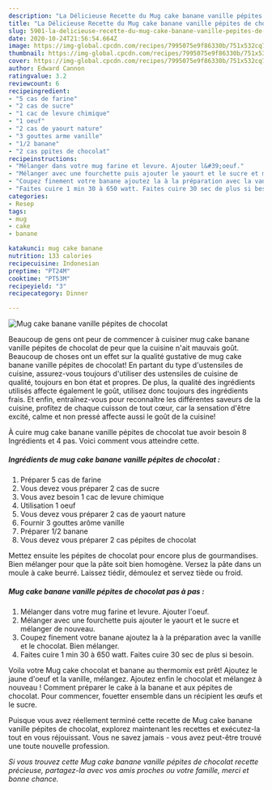 ```yaml
---
description: "La Délicieuse Recette du Mug cake banane vanille pépites de chocolat"
title: "La Délicieuse Recette du Mug cake banane vanille pépites de chocolat"
slug: 5901-la-delicieuse-recette-du-mug-cake-banane-vanille-pepites-de-chocolat
date: 2020-10-24T21:56:54.664Z
image: https://img-global.cpcdn.com/recipes/7995075e9f86330b/751x532cq70/mug-cake-banane-vanille-pepites-de-chocolat-photo-principale-de-la-recette.jpg
thumbnail: https://img-global.cpcdn.com/recipes/7995075e9f86330b/751x532cq70/mug-cake-banane-vanille-pepites-de-chocolat-photo-principale-de-la-recette.jpg
cover: https://img-global.cpcdn.com/recipes/7995075e9f86330b/751x532cq70/mug-cake-banane-vanille-pepites-de-chocolat-photo-principale-de-la-recette.jpg
author: Edward Cannon
ratingvalue: 3.2
reviewcount: 6
recipeingredient:
- "5 cas de farine"
- "2 cas de sucre"
- "1 cac de levure chimique"
- "1 oeuf"
- "2 cas de yaourt nature"
- "3 gouttes arme vanille"
- "1/2 banane"
- "2 cas ppites de chocolat"
recipeinstructions:
- "Mélanger dans votre mug farine et levure. Ajouter l&#39;oeuf."
- "Mélanger avec une fourchette puis ajouter le yaourt et le sucre et mélanger de nouveau."
- "Coupez finement votre banane ajoutez la à la préparation avec la vanille et le chocolat. Bien mélanger."
- "Faites cuire 1 min 30 à 650 watt. Faites cuire 30 sec de plus si besoin."
categories:
- Resep
tags:
- mug
- cake
- banane

katakunci: mug cake banane 
nutrition: 133 calories
recipecuisine: Indonesian
preptime: "PT24M"
cooktime: "PT53M"
recipeyield: "3"
recipecategory: Dinner

---
```



![Mug cake banane vanille pépites de chocolat](https://img-global.cpcdn.com/recipes/7995075e9f86330b/751x532cq70/mug-cake-banane-vanille-pepites-de-chocolat-photo-principale-de-la-recette.jpg)

Beaucoup de gens ont peur de commencer à cuisiner mug cake banane vanille pépites de chocolat de peur que la cuisine n'ait mauvais goût. Beaucoup de choses ont un effet sur la qualité gustative de mug cake banane vanille pépites de chocolat! En partant du type d'ustensiles de cuisine, assurez-vous toujours d'utiliser des ustensiles de cuisine de qualité, toujours en bon état et propres. De plus, la qualité des ingrédients utilisés affecte également le goût, utilisez donc toujours des ingrédients frais. Et enfin, entraînez-vous pour reconnaître les différentes saveurs de la cuisine, profitez de chaque cuisson de tout cœur, car la sensation d'être excité, calme et non pressé affecte aussi le goût de la cuisine!

<!--inarticleads1-->

À cuire mug cake banane vanille pépites de chocolat tue avoir besoin 8 Ingrédients et 4 pas. Voici comment vous atteindre cette.

##### Ingrédients de mug cake banane vanille pépites de chocolat :

1. Préparer 5 cas de farine
1. Vous devez vous préparer 2 cas de sucre
1. Vous avez besoin 1 cac de levure chimique
1. Utilisation 1 oeuf
1. Vous devez vous préparer 2 cas de yaourt nature
1. Fournir 3 gouttes arôme vanille
1. Préparer 1/2 banane
1. Vous devez vous préparer 2 cas pépites de chocolat


Mettez ensuite les pépites de chocolat pour encore plus de gourmandises. Bien mélanger pour que la pâte soit bien homogène. Versez la pâte dans un moule à cake beurré. Laissez tiédir, démoulez et servez tiède ou froid. 

<!--inarticleads2-->

##### Mug cake banane vanille pépites de chocolat pas à pas :

1. Mélanger dans votre mug farine et levure. Ajouter l&#39;oeuf.
1. Mélanger avec une fourchette puis ajouter le yaourt et le sucre et mélanger de nouveau.
1. Coupez finement votre banane ajoutez la à la préparation avec la vanille et le chocolat. Bien mélanger.
1. Faites cuire 1 min 30 à 650 watt. Faites cuire 30 sec de plus si besoin.


Voila votre Mug cake chocolat et banane au thermomix est prêt! Ajoutez le jaune d&#39;oeuf et la vanille, mélangez. Ajoutez enfin le chocolat et mélangez à nouveau ! Comment préparer le cake à la banane et aux pépites de chocolat. Pour commencer, fouetter ensemble dans un récipient les œufs et le sucre. 

<!--inarticleads1-->

<p>
Puisque vous avez réellement terminé cette recette de Mug cake banane vanille pépites de chocolat, explorez maintenant les recettes et exécutez-la tout en vous réjouissant. Vous ne savez jamais - vous avez peut-être trouvé une toute nouvelle profession.
</p>

<p>
<i>Si vous trouvez cette Mug cake banane vanille pépites de chocolat recette précieuse, partagez-la avec vos amis proches ou votre famille, merci et bonne chance.</i>
</p>
